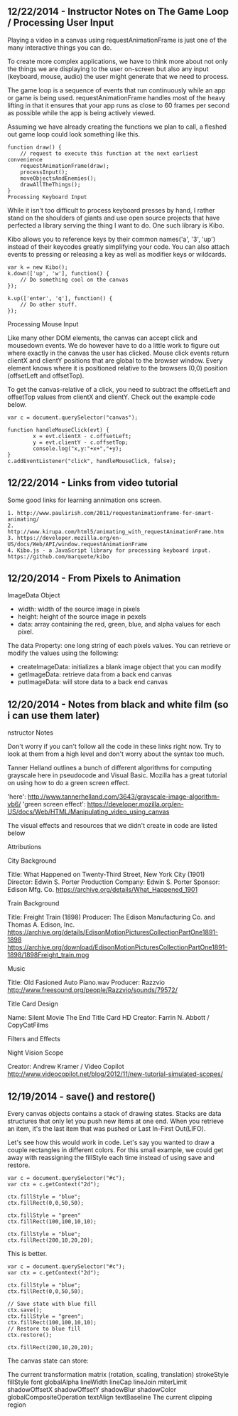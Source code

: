 
## 12/22/2014 - Instructor Notes on The Game Loop / Processing User Input

Playing a video in a canvas using requestAnimationFrame is just one of the many interactive things you can do.

To create more complex applications, we have to think more about not only the things we are displaying to the user on-screen but also any input (keyboard, mouse, audio) the user might generate that we need to process.

The game loop is a sequence of events that run continuously while an app or game is being used. requestAnimationFrame handles most of the heavy lifting in that it ensures that your app runs as close to 60 frames per second as possible while the app is being actively viewed.

Assuming we have already creating the functions we plan to call, a fleshed out game loop could look something like this.

	function draw() {
	    // request to execute this function at the next earliest convenience
	    requestAnimationFrame(draw);
	    processInput();
	    moveObjectsAndEnemies();
	    drawAllTheThings();
	}
	Processing Keyboard Input

While it isn't too difficult to process keyboard presses by hand, I rather stand on the shoulders of giants and use open source projects that have perfected a library serving the thing I want to do. One such library is Kibo.

Kibo allows you to reference keys by their common names('a', '3', 'up') instead of their keycodes greatly simplifying your code. You can also attach events to pressing or releasing a key as well as modifier keys or wildcards.

	var k = new Kibo();
	k.down(['up', 'w'], function() {
	    // Do something cool on the canvas
	});

	k.up(['enter', 'q'], function() {
	    // Do other stuff.
	});
	
Processing Mouse Input

Like many other DOM elements, the canvas can accept click and mousedown events. We do however have to do a little work to figure out where exactly in the canvas the user has clicked. Mouse click events return clientX and clientY positions that are global to the browser window. Every element knows where it is positioned relative to the browsers (0,0) position (offsetLeft and offsetTop).

To get the canvas-relative of a click, you need to subtract the offsetLeft and offsetTop values from clientX and clientY. Check out the example code below.

	var c = document.querySelector("canvas");

	function handleMouseClick(evt) {
	        x = evt.clientX - c.offsetLeft;
	        y = evt.clientY - c.offsetTop;
	        console.log("x,y:"+x+","+y);
	}
	c.addEventListener("click", handleMouseClick, false);

## 12/22/2014 - Links from video tutorial

Some good links for learning annimation ons screen. 

	1. http://www.paulirish.com/2011/requestanimationframe-for-smart-animating/
	2. http://www.kirupa.com/html5/animating_with_requestAnimationFrame.htm
	3. https://developer.mozilla.org/en-US/docs/Web/API/window.requestAnimationFrame
	4. Kibo.js - a JavaScript library for processing keyboard input. https://github.com/marquete/kibo


## 12/20/2014 - From Pixels to Animation

ImageData Object
- width: width of the source image in pixels
- height: height of the source image in pexels
- data: array containing the red, green, blue, and alpha values for each pixel.

The data Property: one long string of each pixels values.  You can retrieve or modify the values using the following:
- createImageData: initializes a blank image object that you can modify
- getImageData: retrieve data from a back end canvas
- putImageData: will store data to a back end canvas

## 12/20/2014 - Notes from black and white film (so i can use them later)

nstructor Notes

Don't worry if you can't follow all the code in these links right now. Try to look at them from a high level and don't worry about the syntax too much.

Tanner Helland outlines a bunch of different algorithms for computing grayscale here in pseudocode and Visual Basic. Mozilla has a great tutorial on using how to do a green screen effect.

'here': http://www.tannerhelland.com/3643/grayscale-image-algorithm-vb6/
'green screen effect': https://developer.mozilla.org/en-US/docs/Web/HTML/Manipulating_video_using_canvas

The visual effects and resources that we didn't create in code are listed below

Attributions

City Background

Title: What Happened on Twenty-Third Street, New York City (1901)
Director: Edwin S. Porter
Production Company: Edwin S. Porter
Sponsor: Edison Mfg. Co.
https://archive.org/details/What_Happened_1901

Train Background

Title: Freight Train (1898)
Producer: The Edison Manufacturing Co. and Thomas A. Edison, Inc.
https://archive.org/details/EdisonMotionPicturesCollectionPartOne1891-1898
https://archive.org/download/EdisonMotionPicturesCollectionPartOne1891-1898/1898Freight_train.mpg

Music

Title: Old Fasioned Auto Piano.wav
Producer: Razzvio
http://www.freesound.org/people/Razzvio/sounds/79572/

Title Card Design

Name: Silent Movie The End Title Card HD
Creator: Farrin N. Abbott / CopyCatFilms

Filters and Effects

Night Vision Scope

Creator: Andrew Kramer / Video Copilot http://www.videocopilot.net/blog/2012/11/new-tutorial-simulated-scopes/

## 12/19/2014 - save() and restore()

Every canvas objects contains a stack of drawing states. Stacks are data structures that only let you push new items at one end. When you retrieve an item, it's the last item that was pushed or Last In-First Out(LIFO).

Let's see how this would work in code. Let's say you wanted to draw a couple rectangles in different colors. For this small example, we could get away with reassigning the fillStyle each time instead of using save and restore.

	var c = document.querySelector("#c");
	var ctx = c.getContext("2d");

	ctx.fillStyle = "blue";
	ctx.fillRect(0,0,50,50);

	ctx.fillStyle = "green"
	ctx.fillRect(100,100,10,10);

	ctx.fillStyle = "blue";
	ctx.fillRect(200,10,20,20);

This is better.

	var c = document.querySelector("#c");
	var ctx = c.getContext("2d");

	ctx.fillStyle = "blue";
	ctx.fillRect(0,0,50,50);

	// Save state with blue fill
	ctx.save();
	ctx.fillStyle = "green";
	ctx.fillRect(100,100,10,10);
	// Restore to blue fill
	ctx.restore();

	ctx.fillRect(200,10,20,20);

The canvas state can store:

The current transformation matrix (rotation, scaling, translation)
	strokeStyle
	fillStyle
	font
	globalAlpha
	lineWidth
	lineCap
	lineJoin
	miterLimit
	shadowOffsetX
	shadowOffsetY
	shadowBlur
	shadowColor
	globalCompositeOperation
	textAlign
	textBaseline
	The current clipping region